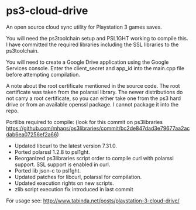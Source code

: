 ps3-cloud-drive
===============

An open source cloud sync utility for Playstation 3 games saves.

You will need the ps3toolchain setup and PSL1GHT working to compile this.
I have committed the required libraries including the SSL libraries to the
ps3toolchain.

You will need to create a Google Drive application using the Google Services
console. Enter the client_secret and app_id into the main.cpp file before 
attempting compilation.

A note about the root certificate mentioned in the source code. The root certificate
was taken from the polarssl library. The newer distributions do not carry a root
certificate, so you can either take one from the ps3 hard drive or from an available
openssl package. I cannot package it into the repo.

Portlibs required to compile:
(look for this commit on ps3libraries https://github.com/mhaqs/ps3libraries/commit/bc2de847dad3e79677aa2acdab6ea07256ef2a66)

- Updated libcurl to the latest version 7.31.0.
- Ported polarssl 1.2.8 to psl1ght.
- Reorganized ps3libraries script order to compile curl with polarssl support. SSL support is enabled in curl.
- Ported lib json-c to psl1ght.
- Updated patches for libcurl, polarssl for compilation.
- Updated execution rights on new scripts.
- zlib script execution fix introduced in last commit


For usage see: http://www.tabinda.net/posts/playstation-3-cloud-drive/
